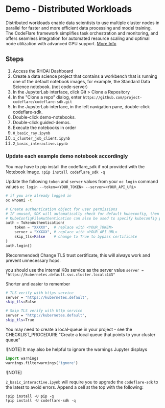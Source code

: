 # Demo - Distributed Workloads

Distributed workloads enable data scientists to use multiple cluster nodes in parallel for faster and more efficient data processing and model training. The CodeFlare framework simplifies task orchestration and monitoring, and offers seamless integration for automated resource scaling and optimal node utilization with advanced GPU support.
[More Info](https://access.redhat.com/documentation/en-us/red_hat_openshift_ai_self-managed/2.10/html/working_with_distributed_workloads/running-distributed-workloads_distributed-workloads)

## Steps

1. Access the RHOAI Dashboard
1. Create a data science project that contains a workbench that is running one of the default notebook images, for example, the Standard Data Science notebook. (not code-server)
1. In the JupyterLab interface, click Git > Clone a Repository
1. In the "Clone a repo" dialog, enter `https://github.com/project-codeflare/codeflare-sdk.git`
1. In the JupyterLab interface, in the left navigation pane, double-click codeflare-sdk.
1. Double-click demo-notebooks.
1. Double-click guided-demos.
1. Execute the notebooks in order
1. `0_basic_ray.ipynb`
1. `1_cluster_job_client.ipynb`
1. `2_basic_interactive.ipynb`

### Update each example demo notebook accordingly

You may have to pip install the codeflare_sdk if not provided with the Notebook Image.
`!pip install codeflare_sdk -q`

Update the following `token` and `server` values from your `oc login` command values
`oc login --token=<YOUR_TOKEN> --server=<YOUR_API_URL>`

```sh
# if you are already logged in
oc whoami -t
```

```python
# Create authentication object for user permissions
# IF unused, SDK will automatically check for default kubeconfig, then in-cluster config
# KubeConfigFileAuthentication can also be used to specify kubeconfig path manually
auth = TokenAuthentication(
    token = "XXXXX",  # replace with <YOUR_TOKEN>
    server = "XXXXX", # replace with <YOUR_API_URL>
    skip_tls=False    # change to True to bypass certificate
)
auth.login()
```

(Recommended) Change TLS trust certificate, this will always work and prevent unnecessary hops.

you should use the internal K8s service as the server value
`server = "https://kubernetes.default.svc.cluster.local:443"`

Shorter and easier to remember

```sh
# TLS verify with https service
server = "https://kubernetes.default",
skip_tls=False

# Skip TLS verify with http service
server = "http://kubernetes.default",
skip_tls=True
```

You may need to create a local-queue in your project - see the CHECKLIST_PROCEDURE "Create a local queue that points to your cluster queue"

![NOTE]
It may also be helpful to ignore the warnings Jupyter displays

```python
import warnings
warnings.filterwarnings('ignore')
```

![NOTE]

`2_basic_interactive.ipynb` will require you to upgrade the `codeflare-sdk` to the latest to avoid errors. Append a cell at the top with the following:

```ssh
!pip install -U pip -q
!pip install -U codeflare-sdk -q
```
